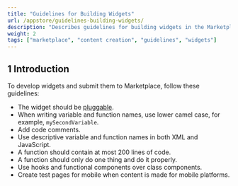 ```yaml
---
title: "Guidelines for Building Widgets"
url: /appstore/guidelines-building-widgets/
description: "Describes guidelines for building widgets in the Marketplace."
weight: 2
tags: ["marketplace", "content creation", "guidelines", "widgets"]
---
```


## 1 Introduction

To develop widgets and submit them to Marketplace, follow these guidelines:

* The widget should be [pluggable](/howto/extensibility/create-a-pluggable-widget-one/).
* When writing variable and function names, use lower camel case, for example, `mySecondVariable`.
* Add code comments.
* Use descriptive variable and function names in both XML and JavaScript.
* A function should contain at most 200 lines of code.
* A function should only do one thing and do it properly.
* Use hooks and functional components over class components.
* Create test pages for mobile when content is made for mobile platforms.